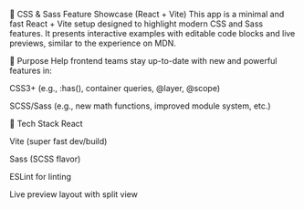 🧠 CSS & Sass Feature Showcase (React + Vite)
This app is a minimal and fast React + Vite setup designed to highlight modern CSS and Sass features. It presents interactive examples with editable code blocks and live previews, similar to the experience on MDN.

🎯 Purpose
Help frontend teams stay up-to-date with new and powerful features in:

CSS3+ (e.g., :has(), container queries, @layer, @scope)

SCSS/Sass (e.g., new math functions, improved module system, etc.)

🧰 Tech Stack
React

Vite (super fast dev/build)

Sass (SCSS flavor)

ESLint for linting

Live preview layout with split view